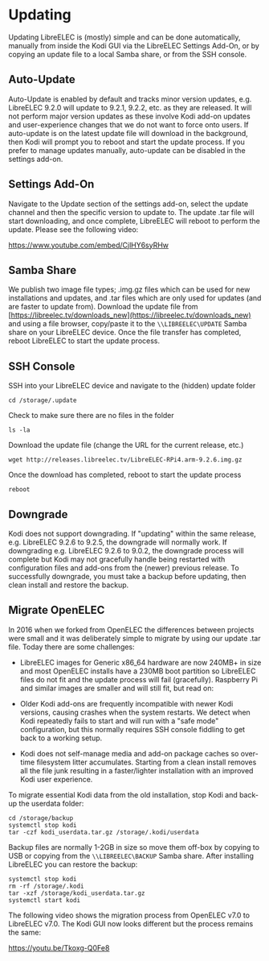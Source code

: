 # Updating

Updating LibreELEC is (mostly) simple and can be done automatically, manually from inside the Kodi GUI via the LibreELEC Settings Add-On, or by copying an update file to a local Samba share, or from the SSH console.

## Auto-Update

Auto-Update is enabled by default and tracks minor version updates, e.g. LibreELEC 9.2.0 will update to 9.2.1, 9.2.2, etc. as they are released. It will not perform major version updates as these involve Kodi add-on updates and user-experience changes that we do not want to force onto users. If auto-update is on the latest update file will download in the background, then Kodi will prompt you to reboot and start the update process. If you prefer to manage updates manually, auto-update can be disabled in the settings add-on.

## Settings Add-On

Navigate to the Update section of the settings add-on, select the update channel and then the specific version to update to. The update .tar file will start downloading, and once complete, LibreELEC will reboot to perform the update. Please see the following video:

https://www.youtube.com/embed/CjlHY6syRHw

## Samba Share

We publish two image file types; .img.gz files which can be used for new installations and updates, and .tar files which are only used for updates (and are faster to update from). Download the update file from [https://libreelec.tv/downloads_new](https://libreelec.tv/downloads_new) and using a file browser, copy/paste it to the `\\LIBREELEC\UPDATE` Samba share on your LibreELEC device. Once the file transfer has completed, reboot LibreELEC to start the update process.

## SSH Console

SSH into your LibreELEC device and navigate to the (hidden) update folder

```
cd /storage/.update
```

Check to make sure there are no files in the folder

```
ls -la
```

Download the update file (change the URL for the current release, etc.)

```
wget http://releases.libreelec.tv/LibreELEC-RPi4.arm-9.2.6.img.gz
```

Once the download has completed, reboot to start the update process

```
reboot
```

## Downgrade

Kodi does not support downgrading. If "updating" within the same release, e.g. LibreELEC 9.2.6 to 9.2.5, the downgrade will normally work. If downgrading e.g. LibreELEC 9.2.6 to 9.0.2, the downgrade process will complete but Kodi may not gracefully handle being restarted with configuration files and add-ons from the (newer) previous release. To successfully downgrade, you must take a backup before updating, then clean install and restore the backup.

## Migrate OpenELEC

In 2016 when we forked from OpenELEC the differences between projects were small and it was deliberately simple to migrate by using our update .tar file. Today there are some challenges:

- LibreELEC images for Generic x86_64 hardware are now 240MB+ in size and most OpenELEC installs have a 230MB boot partition so LibreELEC files do not fit and the update process will fail (gracefully). Raspberry Pi and similar images are smaller and will still fit, but read on:  

- Older Kodi add-ons are frequently incompatible with newer Kodi versions, causing crashes when the system restarts. We detect when Kodi repeatedly fails to start and will run with a "safe mode" configuration, but this normally requires SSH console fiddling to get back to a working setup.  

- Kodi does not self-manage media and add-on package caches so over-time filesystem litter accumulates. Starting from a clean install removes all the file junk resulting in a faster/lighter installation with an improved Kodi user experience.

To migrate essential Kodi data from the old installation, stop Kodi and back-up the userdata folder:

```
cd /storage/backup
systemctl stop kodi
tar -czf kodi_userdata.tar.gz /storage/.kodi/userdata
```

Backup files are normally 1-2GB in size so move them off-box by copying to USB or copying from the `\\LIBREELEC\BACKUP` Samba share. After installing LibreELEC you can restore the backup:

```
systemctl stop kodi
rm -rf /storage/.kodi
tar -xzf /storage/kodi_userdata.tar.gz
systemctl start kodi

```

The following video shows the migration process from OpenELEC v7.0 to LibreELEC v7.0. The Kodi GUI now looks different but the process remains the same:

https://youtu.be/Tkoxg-Q0Fe8
